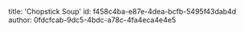 title: 'Chopstick Soup'
id: f458c4ba-e87e-4dea-bcfb-5495f43dab4d
author: 0fdcfcab-9dc5-4bdc-a78c-4fa4eca4e4e5
